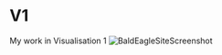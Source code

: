 # V1
My work in Visualisation 1 
![BaldEagleSiteScreenshot](https://user-images.githubusercontent.com/62332972/77065520-c1e83480-69e1-11ea-8dea-32b07129252b.JPG)

